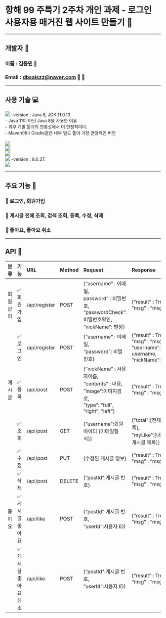 # 항해 99 주특기 2주차 개인 과제 - 로그인 사용자용 매거진 웹 사이트 만들기  :diamond_shape_with_a_dot_inside:
***

## 개발자 :bust_in_silhouette:
### 이름 : 김윤민   :rose:  
### Email : dbsalszz@naver.com :email: :love_letter:
***
## 사용 기술 :computer:
<img src="https://img.shields.io/badge/java-007396?style=for-the-badge&logo=java&logoColor=white"> -version : Java 8, JDK 11.0.13 </br>
          - Java 11이 아닌 Java 8을 사용한 이유</br>
          - 외부 개발 툴과의 연동성에서 더 안정적이다.</br>
          - Maven이나 Gradle같은 내부 빌드 툴이 가장 안정적인 버전</br>
</br>
<img src="https://img.shields.io/badge/html5-E34F26?style=for-the-badge&logo=html5&logoColor=white"></br>
<img src="https://img.shields.io/badge/javascript-F7DF1E?style=for-the-badge&logo=javascript&logoColor=black"></br>
<img src="https://img.shields.io/badge/jquery-0769AD?style=for-the-badge&logo=jquery&logoColor=white"></br>
<img src="https://img.shields.io/badge/mysql-4479A1?style=for-the-badge&logo=mysql&logoColor=white"> -version : 8.0.27.</br>
<img src="https://img.shields.io/badge/spring-6DB33F?style=for-the-badge&logo=spring&logoColor=white"></br>

***
## 주요 기능 :cherry_blossom:
### :seedling: 로그인, 회원가입
### :seedling: 게시글 전체 조회, 검색 조회, 등록, 수정, 삭제
### :blossom: 좋아요, 좋아요 취소
          
***
## API  :barber:
|분류|기능|URL|Method|Request|Response|
|:-----|:-----|:-----|:-----|:-----|:-----|
|회원관리|:white_check_mark:회원가입|/api/register|POST|{“username” : 이메일, </br> password” : 비밀번호, </br> “passwordCheck”:비밀번호확인, </br> “nickName”: 별칭}|{“result” : True, False, </br> ”msg” : “msg”}|
| |:white_check_mark:로그인|/api/register|POST|{“username” : 이메일, </br> “password”: 비밀번호}|{“result” : True, False, </br> ”msg” : “msg”,  </br> “username”: username, </br> ”nickName”:nickname,}|
|게시글|:white_check_mark:등록|/api/post|POST|{“nickName” : 사용자이름,  </br> “contents” : 내용, </br> ”image”:이미지경로, </br> “type”: “full”, ”right”, ”left”}|{“result” : True, False, </br> ”msg” : “msg”}|
||:white_check_mark:조회|/api/post|GET|{”username”:회원아이디 (이메일형식)}| {"total":[전체 게시글 목록],  </br> "myLike":[내가 좋아요한 게시글 목록]} |
||:white_check_mark:수정|/api/post|PUT|{수정된 게시글 정보}|{“result” : True, False, </br> ”msg” : “msg”}|
||:white_check_mark:삭제|/api/post|DELETE|{”postId”:게시글 번호}|{“result” : True, False,  </br> ”msg” : “msg”}|
|좋아요|:white_check_mark:게시글 좋아요|/api/like|POST|{”postId”:게시글 번호, </br> ”userId”:사용자 ID} |{“result” : True, False, </br> ”msg” : “msg”}|
||:white_check_mark:게시글 좋아요 취소|/api/like|POST|{”postId”:게시글 번호, </br> ”userId”:사용자 ID} |{“result” : True, False, </br> ”msg” : “msg”}|


      
      

